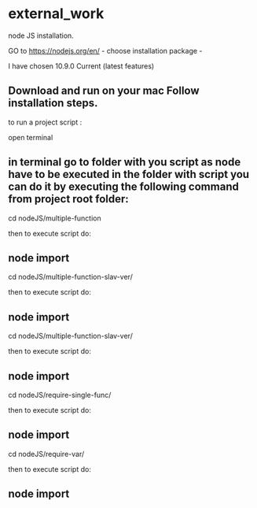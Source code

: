 # external_work

node JS installation.

GO to https://nodejs.org/en/ - choose installation package -

I have chosen 10.9.0 Current (latest features)

Download and run on your mac
Follow installation steps.
-------------------------------------------------

to run a project script :

open terminal

in terminal go to  folder with you script as node have to be executed in the folder with script
you can do it by executing the following command from project root folder:
----------------------------------
cd nodeJS/multiple-function

then to execute script do:

node import
----------------------------------
cd nodeJS/multiple-function-slav-ver/

then to execute script do:

node import
----------------------------------

cd nodeJS/multiple-function-slav-ver/

then to execute script do:

node import
----------------------------------
cd nodeJS/require-single-func/

then to execute script do:

node import
----------------------------------
cd nodeJS/require-var/

then to execute script do:

node import
----------------------------------
